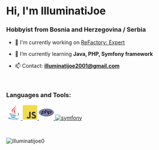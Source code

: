 <h1 align="left">Hi, I'm IlluminatiJoe</h1>
<h3 align="left">Hobbyist from Bosnia and Herzegovina / Serbia</h3>

- 🔭 I'm currently working on [ReFactory: Expert](https://github.com/IlluminatiJoe0/ReFactory)

- 🌱 I’m currently learning **Java, PHP, Symfony framework**

- 📫 Contact: **illuminatijoe2001@gmail.com**

<br>
<h3 align="left">Languages and Tools:</h3>
<p align="left"> <a href="https://www.java.com" target="_blank" rel="noreferrer"> <img src="https://raw.githubusercontent.com/devicons/devicon/master/icons/java/java-original.svg" alt="java" width="40" height="40"/> </a> <a href="https://developer.mozilla.org/en-US/docs/Web/JavaScript" target="_blank" rel="noreferrer"> <img src="https://raw.githubusercontent.com/devicons/devicon/master/icons/javascript/javascript-original.svg" alt="javascript" width="40" height="40"/> </a> <a href="https://www.php.net" target="_blank" rel="noreferrer"> <img src="https://raw.githubusercontent.com/devicons/devicon/master/icons/php/php-original.svg" alt="php" width="40" height="40"/> </a> <a href="https://symfony.com" target="_blank" rel="noreferrer"> <img src="https://symfony.com/logos/symfony_black_03.svg" alt="symfony" width="40" height="40"/> </a> </p>
<br>
<p>&nbsp;<img align="left" src="https://github-readme-stats.vercel.app/api?username=IlluminatiJoe0&show_icons=true&theme=dark&hide_border=false&locale=en" alt="illuminatijoe0" /></p>
